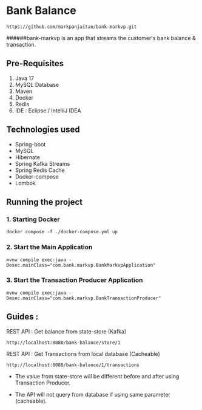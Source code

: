 # Bank Balance

```shell
https://github.com/markpanjaitan/bank-markvp.git
```
######bank-markvp is an app that streams the customer's bank balance & transaction.

## Pre-Requisites
1. Java 17
2. MySQL Database
3. Maven
4. Docker
5. Redis
6. IDE : Eclipse / IntelliJ IDEA

## Technologies used
* Spring-boot
* MySQL
* Hibernate
* Spring Kafka Streams
* Spring Redis Cache
* Docker-compose
* Lombok

## Running the project

### 1. Starting Docker
```shell
docker compose -f ./docker-compose.yml up
```
### 2. Start the Main Application
```shell
mvnw compile exec:java -Dexec.mainClass="com.bank.markvp.BankMarkvpApplication"
```
### 3. Start the Transaction Producer Application
```shell
mvnw compile exec:java -Dexec.mainClass="com.bank.markvp.BankTransactionProducer"
```

## Guides :
REST API : Get balance from state-store (Kafka)

```
http://localhost:8080/bank-balance/store/1
```
REST API : Get Transactions from local database (Cacheable)

```
http://localhost:8080/bank-balance/1/transactions
```

* The value from state-store will be different before and after using Transaction Producer.

* The API will not query from database if using same parameter (cacheable).

